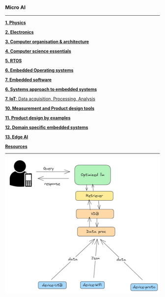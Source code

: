 ### Micro AI
---

[**1. Physics**]()

[**2. Electronics**]()

[**3. Computer organisation & architecture**]()

[**4. Computer science essentials**]()

[**5. RTOS**]()

[**6. Embedded Operating systems**]()

[**7. Embedded software**]()

[**6. Systems approach to embedded systems**]()

[**7. IoT**: Data acquisition, Processing, Analysis ]()

[**10. Measurement and Product design tools**]()

[**11. Product design by examples**]()

[**12. Domain specific embedded systems**]()

[**13. Edge AI**]()

[**Resources**]()

---
![](llm.png)